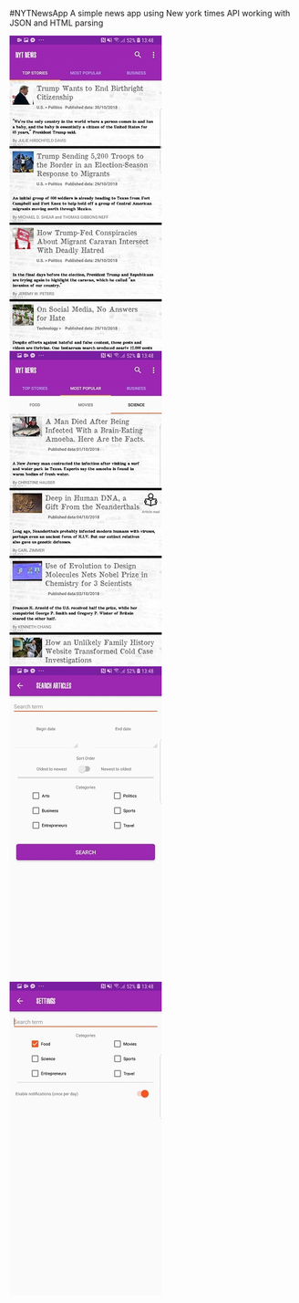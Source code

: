 #NYTNewsApp
A simple news app using New york times API working with JSON and HTML parsing  
  
![](nyt1.jpg)
![](nyt2.jpg)
![](nyt3.jpg)
![](nyt4.jpg)
